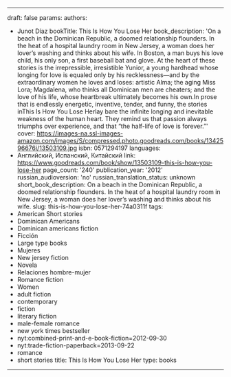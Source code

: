 ---
draft: false
params:
  authors:
  - Junot Díaz
  bookTitle: This Is How You Lose Her
  book_description: 'On a beach in the Dominican Republic, a doomed relationship flounders.
    In the heat of a hospital laundry room in New Jersey, a woman does her lover’s
    washing and thinks about his wife. In Boston, a man buys his love child, his only
    son, a first baseball bat and glove. At the heart of these stories is the irrepressible,
    irresistible Yunior, a young hardhead whose longing for love is equaled only by
    his recklessness—and by the extraordinary women he loves and loses: artistic Alma;
    the aging Miss Lora; Magdalena, who thinks all Dominican men are cheaters; and
    the love of his life, whose heartbreak ultimately becomes his own.In prose that
    is endlessly energetic, inventive, tender, and funny, the stories inThis Is How
    You Lose Herlay bare the infinite longing and inevitable weakness of the human
    heart. They remind us that passion always triumphs over experience, and that “the
    half-life of love is forever.”'
  cover: https://images-na.ssl-images-amazon.com/images/S/compressed.photo.goodreads.com/books/1342596676i/13503109.jpg
  isbn: 0571294197
  languages:
  - Английский, Испанский, Китайский
  link: https://www.goodreads.com/book/show/13503109-this-is-how-you-lose-her
  page_count: '240'
  publication_year: '2012'
  russian_audioversion: 'no'
  russian_translation_status: unknown
  short_book_description: On a beach in the Dominican Republic, a doomed relationship
    flounders. In the heat of a hospital laundry room in New Jersey, a woman does
    her lover’s washing and thinks about his wife.
  slug: this-is-how-you-lose-her-74a0311f
  tags:
  - American Short stories
  - Dominican Americans
  - Dominican americans fiction
  - Ficción
  - Large type books
  - Mujeres
  - New jersey fiction
  - Novela
  - Relaciones hombre-mujer
  - Romance fiction
  - Women
  - adult fiction
  - contemporary
  - fiction
  - literary fiction
  - male-female romance
  - new york times bestseller
  - nyt:combined-print-and-e-book-fiction=2012-09-30
  - nyt:trade-fiction-paperback=2013-09-22
  - romance
  - short stories
title: This Is How You Lose Her
type: books
------
